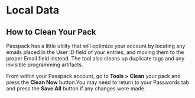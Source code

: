 # Local Data

## **How to Clean Your Pack**

Passpack has a little utility that will optimize your account by locating any emails placed in the User ID field of your entries, and moving them to the proper Email field instead. The tool also cleans up duplicate tags and any invisible programming artifacts.

From within your Passpack account, go to **Tools &gt; Clean** your pack and press the **Clean Now** button.You may need to return to your Passwords tab and press the **Save All** button if any changes were made.


